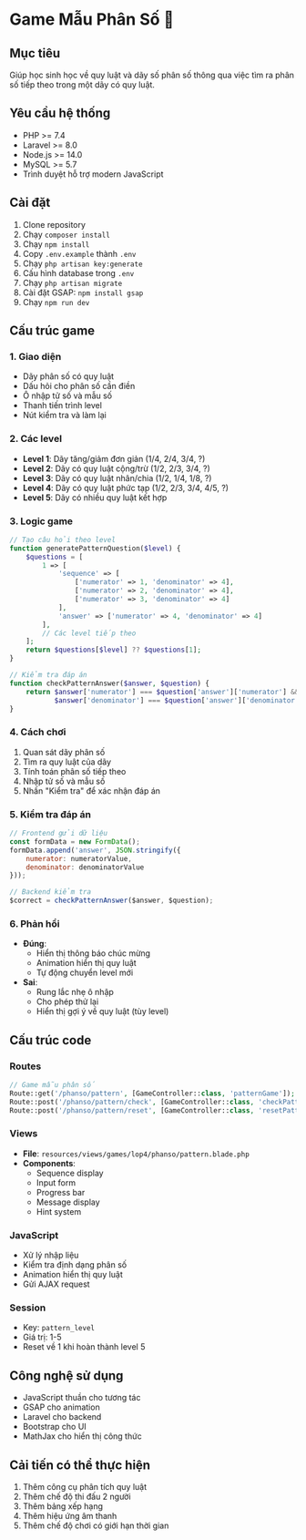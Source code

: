 # Game Mẫu Phân Số 🔄

## Mục tiêu
Giúp học sinh học về quy luật và dãy số phân số thông qua việc tìm ra phân số tiếp theo trong một dãy có quy luật.

## Yêu cầu hệ thống
- PHP >= 7.4
- Laravel >= 8.0
- Node.js >= 14.0
- MySQL >= 5.7
- Trình duyệt hỗ trợ modern JavaScript

## Cài đặt
1. Clone repository
2. Chạy `composer install`
3. Chạy `npm install`
4. Copy `.env.example` thành `.env`
5. Chạy `php artisan key:generate`
6. Cấu hình database trong `.env`
7. Chạy `php artisan migrate`
8. Cài đặt GSAP: `npm install gsap`
9. Chạy `npm run dev`

## Cấu trúc game

### 1. Giao diện
- Dãy phân số có quy luật
- Dấu hỏi cho phân số cần điền
- Ô nhập tử số và mẫu số
- Thanh tiến trình level
- Nút kiểm tra và làm lại

### 2. Các level
- **Level 1**: Dãy tăng/giảm đơn giản (1/4, 2/4, 3/4, ?)
- **Level 2**: Dãy có quy luật cộng/trừ (1/2, 2/3, 3/4, ?)
- **Level 3**: Dãy có quy luật nhân/chia (1/2, 1/4, 1/8, ?)
- **Level 4**: Dãy có quy luật phức tạp (1/2, 2/3, 3/4, 4/5, ?)
- **Level 5**: Dãy có nhiều quy luật kết hợp

### 3. Logic game
```php
// Tạo câu hỏi theo level
function generatePatternQuestion($level) {
    $questions = [
        1 => [
            'sequence' => [
                ['numerator' => 1, 'denominator' => 4],
                ['numerator' => 2, 'denominator' => 4],
                ['numerator' => 3, 'denominator' => 4]
            ],
            'answer' => ['numerator' => 4, 'denominator' => 4]
        ],
        // Các level tiếp theo
    ];
    return $questions[$level] ?? $questions[1];
}

// Kiểm tra đáp án
function checkPatternAnswer($answer, $question) {
    return $answer['numerator'] === $question['answer']['numerator'] &&
           $answer['denominator'] === $question['answer']['denominator'];
}
```

### 4. Cách chơi
1. Quan sát dãy phân số
2. Tìm ra quy luật của dãy
3. Tính toán phân số tiếp theo
4. Nhập tử số và mẫu số
5. Nhấn "Kiểm tra" để xác nhận đáp án

### 5. Kiểm tra đáp án
```javascript
// Frontend gửi dữ liệu
const formData = new FormData();
formData.append('answer', JSON.stringify({
    numerator: numeratorValue,
    denominator: denominatorValue
}));

// Backend kiểm tra
$correct = checkPatternAnswer($answer, $question);
```

### 6. Phản hồi
- **Đúng**: 
  - Hiển thị thông báo chúc mừng
  - Animation hiển thị quy luật
  - Tự động chuyển level mới
- **Sai**: 
  - Rung lắc nhẹ ô nhập
  - Cho phép thử lại
  - Hiển thị gợi ý về quy luật (tùy level)

## Cấu trúc code

### Routes
```php
// Game mẫu phân số
Route::get('/phanso/pattern', [GameController::class, 'patternGame']);
Route::post('/phanso/pattern/check', [GameController::class, 'checkPatternAnswer']);
Route::post('/phanso/pattern/reset', [GameController::class, 'resetPatternGame']);
```

### Views
- **File**: `resources/views/games/lop4/phanso/pattern.blade.php`
- **Components**:
  - Sequence display
  - Input form
  - Progress bar
  - Message display
  - Hint system

### JavaScript
- Xử lý nhập liệu
- Kiểm tra định dạng phân số
- Animation hiển thị quy luật
- Gửi AJAX request

### Session
- Key: `pattern_level`
- Giá trị: 1-5
- Reset về 1 khi hoàn thành level 5

## Công nghệ sử dụng
- JavaScript thuần cho tương tác
- GSAP cho animation
- Laravel cho backend
- Bootstrap cho UI
- MathJax cho hiển thị công thức

## Cải tiến có thể thực hiện
1. Thêm công cụ phân tích quy luật
2. Thêm chế độ thi đấu 2 người
3. Thêm bảng xếp hạng
4. Thêm hiệu ứng âm thanh
5. Thêm chế độ chơi có giới hạn thời gian
``` 